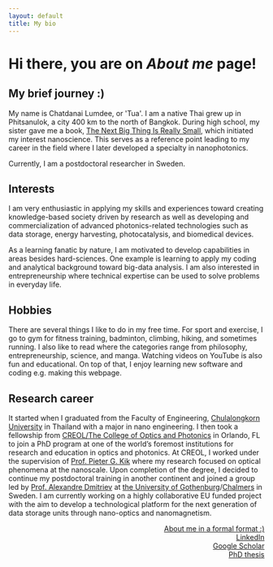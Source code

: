 ```yaml
---
layout: default
title: My bio
---
```


<!-- because of the auto-margin element in css for wrapper, this page shifts a bit compare to others  -->
# Hi there, you are on _About me_ page!

## My brief journey :)
<!-- <img src="HalfMara.jpg" style="float:right;width:140px;" hspace="10"> -->
My name is Chatdanai Lumdee, or 'Tua'. I am a native Thai grew up in Phitsanulok, a city 400 km to the north of Bangkok. During high school, my sister gave me a book, [The Next Big Thing Is Really Small](https://www.amazon.com/Next-Thing-Really-Small-Nanotechnology/dp/1400046890), which initiated my interest nanoscience. This serves as a reference point leading to my career in the field where I later developed a specialty in nanophotonics.

Currently, I am a postdoctoral researcher in Sweden.

## Interests
I am very enthusiastic in applying my skills and experiences toward creating knowledge-based society driven by research as well as developing and commercialization of advanced photonics-related technologies such as data storage, energy harvesting, photocatalysis, and biomedical devices.

As a learning fanatic by nature, I am motivated to develop capabilities in areas besides hard-sciences. One example is learning to apply my coding and analytical background toward big-data analysis. I am also interested in entrepreneurship where technical expertise can be used to solve problems in everyday life.

## Hobbies
There are several things I like to do in my free time. For sport and exercise, I go to gym for fitness training, badminton, climbing, hiking, and sometimes running. I also like to read where the categories range from philosophy, entrepreneurship, science, and manga. Watching videos on YouTube is also fun and educational. On top of that, I enjoy learning new software and coding e.g. making this webpage.

## Research career
It started when I graduated from the Faculty of Engineering, [Chulalongkorn University](http://www.chula.ac.th/en/) in Thailand with a major in nano engineering. I then took a fellowship from [CREOL/The College of Optics and Photonics](http://www.creol.ucf.edu/) in Orlando, FL to join a PhD program at one of the world’s foremost institutions for research and education in optics and photonics. At CREOL, I worked under the supervision of [Prof. Pieter G. Kik](http://kik.creol.ucf.edu/) where my research focused on optical phenomena at the nanoscale. Upon completion of the degree, I decided to continue my postdoctoral training in another continent and joined a group led by [Prof. Alexandre Dmitriev](https://scholar.google.com/citations?user=uFM2fgcAAAAJ) at [the University of Gothenburg](http://www.gu.se/english)/[Chalmers](http://www.chalmers.se/en/Pages/default.aspx) in Sweden. I am currently working on a highly collaborative EU funded project with the aim to develop a technological platform for the next generation of data storage units through nano-optics and nanomagnetism.

<div align="right">
    <a href="C Lumdee, CV.pdf">About me in a formal format :)</a><br>
    <a href="https://www.linkedin.com/in/chatdanai-lumdee">LinkedIn</a><br>
    <a href="https://scholar.google.se/citations?user=TmGkgT4AAAAJ&hl=en">Google Scholar</a><br>
    <a href="Thesis_Nanoscale Control of Gap-plasmon Enhanced Optical Processes.pdf">PhD thesis</a><br>
</div>
